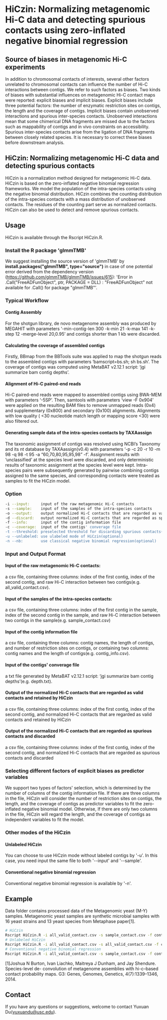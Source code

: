 # HiCzin: Normalizing metagenomic Hi-C data and detecting spurious contacts using zero-inflated negative binomial regression

## Source of biases in metagenomic Hi-C experiments
In addition to chromosomal contacts of interests, several other factors unrelated to chromosomal contacts can influence the number of Hi-C interactions between contigs. We refer to such factors as biases. Two kinds of biases with substantial influences on metagenomic Hi-C contact maps were reported: explicit biases and implicit biases. Explicit biases include three potential factors: the number of enzymatic restriction sites on contigs, the length and the coverage of contigs. Implicit biases contain unobserved interactions and spurious inter-species contacts. Unobserved interactions mean that some chimerical DNA fragments are missed due to the factors such as mappability of contigs and in vivo constraints on accessibility. Spurious inter-species contacts arise from the ligation of DNA fragments between closely related species. It is necessary to correct these biases before downstream analysis.

## HiCzin: Normalizing metagenomic Hi-C data and detecting spurious contacts
HiCzin is a normalization method designed for metagenomic Hi-C data. HiCzin is based on the zero-inflated negative binomial regression frameworks. We model the population of the intra-species contacts using the negative binomial distribution. HiCzin combines the counting distribution of the intra-species contacts with a mass distribution of unobserved contacts. The residues of the counting part serve as normalized contacts. HiCzin can also be used to detect and remove spurious contacts.


## Usage 
HiCzin is available through the Rscript HiCzin.R. 

### Install the R package 'glmmTMB'
We suggest installing the source version of 'glmmTMB' by **install.packages("glmmTMB", type="source")** in case of one potential error derived from the dependency version (https://github.com/glmmTMB/glmmTMB/issues/615):
'Error in .Call("FreeADFunObject", ptr, PACKAGE = DLL) : "FreeADFunObject" not available for .Call() for package "glmmTMB"'.

### Typical Workflow
#### Contig Assembly
For the shotgun library, de novo metagenome assembly was produced by MEGAHIT with parameters ‘-min-contig-len 300 -k-min 21 -k-max 141 -k-step 12 -merge-level 20,0.95’ and contigs shorter than 1 kb were discarded.
#### Calculating the coverage of assembled contigs
Firstly, BBmap from the BBTools suite was applied to map the shotgun reads to the assembled contigs with parameters ‘bamscript=bs.sh; sh bs.sh’. The coverage of contigs was computed using MetaBAT v2.12.1 script: ‘jgi summarize bam contig depths’.
#### Alignment of Hi-C paired-end reads
Hi-C paired-end reads were mapped to assembled contigs using BWA-MEM with parameters ‘-5SP’. Then, samtools with parameters ‘view -F 0x904’ were applied on the resulting BAM files to remove unmapped reads (0x4) and supplementary (0x800) and secondary (0x100) alignments. Alignments with low quality ( <30 nucleotide match length or mapping score <30) were also filtered out.
#### Generating sample data of the intra-species contacts by TAXAassign
The taxonomic assignment of contigs was resolved using NCBI’s Taxonomy and its nt database by TAXAassign(v0.4) with parameters ‘-p -c 20 -r 10 -m 98 -q 98 -t 95 -a “60,70,80,95,95,98” -f’. Assignment results with ‘unclassified’ at the species level were discarded, and only deterministic results of taxonomic assignment at the species level were kept. Intra-species pairs were subsequently generated by pairwise combining contigs assigned to the same species, and corresponding contacts were treated as samples to fit the HiCzin model.

### Option
```bash
-i --input:     input of the raw metagenomic Hi-C contacts
-s --sample:    input of the samples of the intra-species contacts 
-o --output:    output normalized Hi-C contacts that are regarded as valid contacts and retained by HiCzin
-d --discard:   output normalized Hi-C contacts that are regarded as spurious contacts and discarded
-f --info:      input of the contig information file
-c --coverage:  input of the contigs' converage file
-t --threshold: preselected threshold for discarding spurious contacts(default 10%)
-u --unlabeled: use ulabeled mode of HiCzin(optional)
-n --nb:        use classical negative binomial regression(optional)
```

### Input and Output Format
#### Input of the raw metagenomic Hi-C contacts: 
a csv file, containing three columns: index of the first contig, index of the second contig, and raw Hi-C interaction between two contigs(e.g. all_valid_contact.csv). 
#### Input of the samples of the intra-species contacts: 
a csv file, containing three columns: index of the first contig in the sample, index of the second contig in the sample, and raw Hi-C interaction between two contigs in the sample(e.g. sample_contact.csv)
#### Input of the contig information file
a csv file, containing three columns: contig names, the length of contigs, and number of restriction sites on contigs, or containing two columns: contig names and the length of contigs(e.g. contig_info.csv).
#### Input of the contigs' converage file
a txt file generated by MetaBAT v2.12.1 script: ‘jgi summarize bam contig depths’(e.g. depth.txt).
#### Output of the normalized Hi-C contacts that are regarded as valid contacts and retained by HiCzin
a csv file, containing three columns: index of the first contig, index of the second contig, and normalized Hi-C contacts that are regarded as valid contacts and retained by HiCzin
#### Output of the normalized Hi-C contacts that are regarded as spurious contacts and discarded
a csv file, containing three columns: index of the first contig, index of the second contig, and normalized Hi-C contacts that are regarded as spurious contacts and discarded

### Selecting different factors of explicit biases as predictor variables
We support two types of factors' selection, which is determined by the number of columns of the contig information file. If there are three columns in the file, HiCzin will consider the number of restriction sites on contigs, the length, and the coverage of contigs as predictor variables to fit the zero-inflated negative binomial model. Otherwise, If there are only two columns in the file, HiCzin will regard the length, and the coverage of contigs as independent variables to fit the model.

### Other modes of the HiCzin 
#### Unlabeled HiCzin
You can choose to use HiCzin mode without labeled contigs by '-u'. In this case, you need input the same file to both '--input' and '--sample'.
#### Conventional negative binomial regression 
Conventional negative binomial regression is available by '-n'. 


## Example
Data folder contains processed data of the Metagenomic yeast (M-Y) samples. Metagenomic yeast samples are synthetic microbial samples with 16 yeast strains and 13 yeast species from Metaphase paper[1]. 
```bash
# HiCzin
Rscript HiCzin.R -i all_valid_contact.csv -s sample_contact.csv -f contig_info.csv -c depth.txt -o output.csv -t 0.1 -d spur.csv
# Unlabeled HiCzin
Rscript HiCzin.R -i all_valid_contact.csv -s all_valid_contact.csv -f contig_info.csv -c depth.txt -u -o output.csv -t 0.1 -d spur.csv 
# Conventional negative binomial regression 
Rscript HiCzin.R -i all_valid_contact.csv -s sample_contact.csv -f contig_info.csv -c depth.txt -n -o output.csv -t 0.1 -d spur.csv 
```


[1]Joshua N Burton, Ivan Liachko, Maitreya J Dunham, and Jay Shendure. Species-level de- convolution of metagenome assemblies with hi-c–based contact probability maps. G3: Genes, Genomes, Genetics, 4(7):1339–1346, 2014.

## Contact
If you have any questions or suggestions, welcome to contact Yuxuan Du(yuxuandu@usc.edu).

